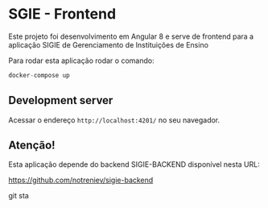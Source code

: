 # SGIE - Frontend

Este projeto foi desenvolvimento em Angular 8 e serve de frontend para a aplicação SIGIE de Gerenciamento de Instituições de Ensino

Para rodar esta aplicação rodar o comando:

```javascript
docker-compose up
```

## Development server

Acessar o endereço `http://localhost:4201/` no seu navegador.

## Atenção!

Esta aplicação depende do backend SIGIE-BACKEND disponível nesta URL:

https://github.com/notreniev/sigie-backend

git sta